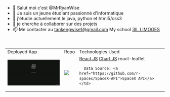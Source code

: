 - 👋 Salut moi c'est  @MrRyanWise
- 👀 Je suis un jeune étudiant passionné d'informatique 
- 🌱 j'étudie actuellement le java, python et  html5/css3
- 💞️ je cherche à collaborer sur des projets  
- 📫 Me contacter au  tankengwise1@gmail.com
My school <a href="https://www.3il-ingenieurs.fr">3IL LIMOGES</a>

<br/>
<table>
  <tr>
    <td>Deployed App</td>
    <td>Repo</td>  
    <td>Technologies Used</td>
  </tr>
  
  <tr>
    <td><img src="https://github.com/MrRyanWise/RyanSpace-X-Dashboard/raw/main/src/Assets/Space%20X.gif"/></td>
    <td><img src="https://cdn.iconscout.com/icon/free/png-256/github-153-675523.png"/></td>
    <td>  <a href="https://reactjs.org">React JS</a> 
          <a href="https://react-chartjs-2.js.org">Chart JS</a>
          <a hredf="https://react-leaflet.js.org">react-leaflet</a>
      
      Data Source: <a href="https://github.com/r-spacex/SpaceX-API">SpaceX API</a>
    </td>
  </tr>
  
</table>
